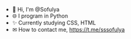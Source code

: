 - 👋 Hi, I'm @Sofulya
- 🌐 I program in Python
- ✨ Currently studying CSS, HTML
- ✉ How to contact me, https://t.me/sssofulya
